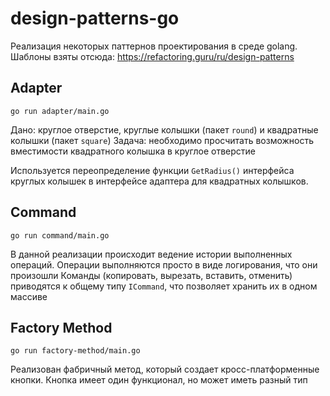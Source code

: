 # design-patterns-go

Реализация некоторых паттернов проектирования в среде golang.
Шаблоны взяты отсюда: https://refactoring.guru/ru/design-patterns

## Adapter

`
go run adapter/main.go 
`

Дано: круглое отверстие, круглые колышки (пакет `round`) и квадратные колышки (пакет `square`)
Задача: необходимо просчитать возможность вместимости квадратного колышка в круглое отверстие

Используется переопределение функции `GetRadius()` интерфейса круглых колышек в интерфейсе адаптера для квадратных колышков.
## Command

`
go run command/main.go
`

В данной реализации происходит ведение истории выполненных операций.
Операции выполняются просто в виде логирования, что они произошли
Команды (копировать, вырезать, вставить, отменить) приводятся к общему типу `ICommand`, что позволяет хранить их в одном массиве

## Factory Method

`
go run factory-method/main.go
`

Реализован фабричный метод, который создает кросс-платформенные кнопки. Кнопка имеет один функционал, но
может иметь разный тип
